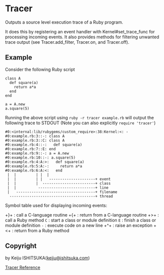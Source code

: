 # Tracer

Outputs a source level execution trace of a Ruby program.

It does this by registering an event handler with Kernel#set_trace_func for
processing incoming events.  It also provides methods for filtering unwanted
trace output (see Tracer.add_filter, Tracer.on, and Tracer.off).

## Example

Consider the following Ruby script

    class A
      def square(a)
        return a*a
      end
    end

    a = A.new
    a.square(5)

Running the above script using `ruby -r tracer example.rb` will output the
following trace to STDOUT (Note you can also explicitly `require 'tracer'`)

    #0:<internal:lib/rubygems/custom_require>:38:Kernel:<: -
    #0:example.rb:3::-: class A
    #0:example.rb:3::C: class A
    #0:example.rb:4::-:   def square(a)
    #0:example.rb:7::E: end
    #0:example.rb:9::-: a = A.new
    #0:example.rb:10::-: a.square(5)
    #0:example.rb:4:A:>:   def square(a)
    #0:example.rb:5:A:-:     return a*a
    #0:example.rb:6:A:<:   end
     |  |         | |  |
     |  |         | |   ---------------------+ event
     |  |         |  ------------------------+ class
     |  |          --------------------------+ line
     |   ------------------------------------+ filename
      ---------------------------------------+ thread

Symbol table used for displaying incoming events:

+}+
:   call a C-language routine
+{+
:   return from a C-language routine
+>+
:   call a Ruby method
`C`
:   start a class or module definition
`E`
:   finish a class or module definition
`-`
:   execute code on a new line
+^+
:   raise an exception
+<+
:   return from a Ruby method


## Copyright

by Keiju ISHITSUKA(keiju@ishitsuka.com)

[Tracer Reference](https://ruby-doc.org/stdlib-2.7.0/libdoc/tracer/rdoc/Tracer.html)
